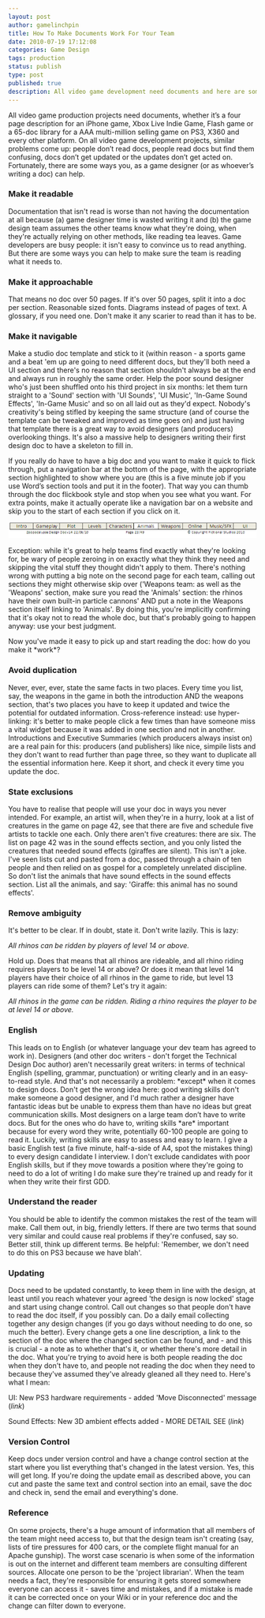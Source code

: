 ```yaml
---
layout: post
author: gamelinchpin
title: How To Make Documents Work For Your Team
date: 2010-07-19 17:12:08
categories: Game Design
tags: production
status: publish
type: post
published: true
description: All video game development need documents and here are some tips to ensure your documents are read, acted on and kept up-to-date.
---
```

All video game production projects need documents, whether it’s a four
page description for an iPhone game, Xbox Live Indie Game, Flash game or
a 65-doc library for a AAA multi-million selling game on PS3, X360 and
every other platform. On all video game development projects, similar
problems come
up: people don’t read docs, people read docs but find them
confusing, docs don’t get updated or the updates don’t get acted on.
Fortunately, there are some ways you, as a game designer (or as
whoever’s writing a doc) can help.

### Make it readable

Documentation that isn't read is worse than not having the documentation
at all because (a) game designer time is wasted writing it and (b) the
game design team assumes the other teams know what they're doing, when
they're actually relying on other methods, like reading tea leaves. Game
developers are busy
people: it isn't easy to convince us to read
anything. But there are some ways you can help to make sure the team is
reading what it needs to.

### Make it approachable

That means no doc over 50 pages. If it's over 50 pages, split it into a
doc per section. Reasonable sized fonts. Diagrams instead of pages of
text. A glossary, if you need one. Don't make it any scarier to read
than it has to be.

### Make it navigable

Make a studio doc template and stick to it (within reason - a sports
game and a beat 'em up are going to need different docs, but they'll
both need a UI section and there's no reason that section shouldn't
always be at the end and always run in roughly the same order. Help the
poor sound designer who's just been shuffled onto his third project in
six
months: let them turn straight to a 'Sound' section with 'UI
Sounds', 'UI Music', 'In-Game Sound Effects', 'In-Game Music' and so on
all laid out as they'd expect.
 Nobody's creativity's being stifled by keeping the same structure (and
of course the template can be tweaked and improved as time goes on) and
just having that template there is a great way to avoid designers (and
producers) overlooking things. It's also a massive help to designers
writing their first design doc to have a skeleton to fill in.

If you really do have to have a big doc and you want to make it quick to
flick through, put a navigation bar at the bottom of the page, with the
appropriate section highlighted to show where you are (this is a five
minute job if you use Word’s section tools and put it in the footer).
That way you can thumb through the doc flickbook style and stop when you
see what you want. For extra points, make it actually operate like a
navigation bar on a website and skip you to the start of each section if
you click on it.

![](/assets/Example_Document_Navigation_Bar-e1279555799474.png "Example Document Navigation Bar")

Exception: while it's great to help teams find exactly what they're looking for, be wary of people zeroing in on exactly what they think they need and skipping the vital stuff they thought didn't apply to
them. There's nothing wrong with putting a big note on the second page
for each team, calling out sections they might otherwise skip over
('Weapons
team: as well as the 'Weapons' section, make sure you read the
'Animals'
section: the rhinos have their own built-in particle cannons' AND put a note in the Weapons section itself linking to 'Animals'. By doing this, you're implicitly confirming that it's okay not to read the whole doc, but that's probably going to happen
anyway: use your best
judgment.

Now you've made it easy to pick up and start reading the
doc: how do you make it \*work\*?

### Avoid duplication

Never, ever, ever, state the same facts in two places. Every time you
list, say, the weapons in the game in both the introduction AND the
weapons section, that's two places you have to keep it updated and twice
the potential for outdated information. Cross-reference
instead: use
hyper-linking: it's better to make people click a few times than have someone miss a vital widget because it was added in one section and not in another. Introductions and Executive Summaries (which producers always insist on) are a real pain for
this: producers (and publishers) like nice, simpile lists and they don't want to read further than page
three, so they want to duplicate all the essential information here.
Keep it short, and check it every time you update the doc.

### State exclusions

You have to realise that people will use your doc in ways you never
intended. For example, an artist will, when they're in a hurry, look at
a list of creatures in the game on page 42, see that there are five and
schedule five artists to tackle one each. Only there aren't five
creatures: there are six. The list on page 42 was in the sound effects
section, and you only listed the creatures that needed sound effects
(giraffes are silent). This isn't a joke. I've seen lists cut and pasted
from a doc, passed through a chain of ten people and then relied on as
gospel for a completely unrelated discipline. So don't list the animals
that have sound effects in the sound effects section. List all the
animals, and
say: 'Giraffe: this animal has no sound effects'.

### Remove ambiguity

It's better to be clear. If in doubt, state it. Don't write lazily. This
is
lazy:

*All rhinos can be ridden by players of level 14 or above.*

Hold up. Does that means that all rhinos are rideable, and all rhino
riding requires players to be level 14 or above? Or does it mean that
level 14 players have their choice of all rhinos in the game to ride,
but level 13 players can ride some of them? Let's try it
again:

*All rhinos in the game can be ridden. Riding a rhino requires the
player to be at level 14 or above.*

### English

This leads on to English (or whatever language your dev team has agreed
to work in). Designers (and other doc writers - don't forget the
Technical Design Doc author) aren't necessarily great
writers: in terms of technical English (spelling, grammar, punctuation) or writing clearly and in an easy-to-read style. And that's not necessarily a
problem: \*except\* when it comes to design docs. Don't get the wrong idea
here: good writing skills don't make someone a good designer, and
I'd much rather a designer have fantastic ideas but be unable to express
them than have no ideas but great communication skills. Most designers
on a large team don’t have to write docs. But for the ones who do have
to, writing skills \*are\* important because for every word they write,
potentially 60-100 people are going to read it. Luckily, writing skills
are easy to assess and easy to learn. I give a basic English test (a
five minute, half-a-side of A4, spot the mistakes thing) to every design
candidate I interview. I don't exclude candidates with poor English
skills, but if they move towards a position where they're going to need
to do a lot of writing I do make sure they're trained up and ready for
it when they write their first GDD.

### Understand the reader

You should be able to identify the common mistakes the rest of the team
will make. Call them out, in big, friendly letters. If there are two
terms that sound very similar and could cause real problems if they're
confused, say so. Better still, think up different terms. Be
helpful:
'Remember, we don't need to do this on PS3 because we have blah'.

### Updating

Docs need to be updated constantly, to keep them in line with the
design, at least until you reach whatever your agreed 'the design is now
locked' stage and start using change control. Call out changes so that
people don't have to read the doc itself, if you possibly can. Do a
daily email collecting together any design changes (if you go days
without needing to do one, so much the better). Every change gets a one
line description, a link to the section of the doc where the changed
section can be found, and - and this is crucial - a note as to whether
that's it, or whether there's more detail in the doc. What you're trying
to avoid here is both people reading the doc when they don't have to,
and people not reading the doc when they need to because they've assumed
they've already gleaned all they need to. Here's what I
mean:

UI: New PS3 hardware requirements - added 'Move Disconnected' message
(*link*)

Sound
Effects: New 3D ambient effects added - MORE DETAIL SEE (*link*)

### Version Control

Keep docs under version control and have a change control section at the
start where you list everything that's changed in the latest version.
Yes, this will get long. If you're doing the update email as described
above, you can cut and paste the same text and
control section into an email, save the doc and check in, send the email
and everything's done. 

### Reference

On some projects, there's a huge amount of information that all members
of the team might need access to, but that the design team isn't
creating (say, lists of tire pressures for 400 cars, or the complete
flight manual for an Apache gunship). The worst case scenario is when
some of the information is out on the internet and different team
members are consulting different sources. Allocate one person to be the
'project librarian'. When the team needs a fact, they're responsible for
ensuring it gets stored somewhere everyone can access it - saves time
and mistakes, and if a mistake is made it can be corrected once on your
Wiki or in your reference doc and the change can filter down to
everyone.
